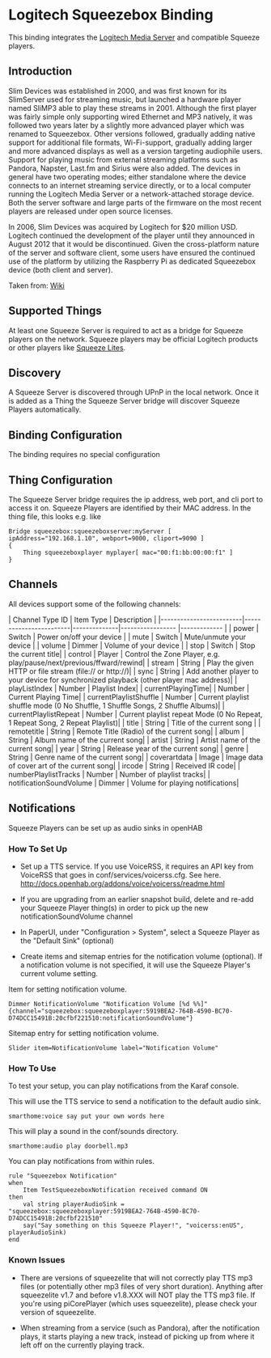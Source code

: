 # Logitech Squeezebox Binding

This binding integrates the [Logitech Media Server](http://www.mysqueezebox.com) and compatible Squeeze players.

## Introduction

Slim Devices was established in 2000, and was first known for its SlimServer used for streaming music, but launched a hardware player named SliMP3 able to play these streams in 2001. Although the first player was fairly simple only supporting wired Ethernet and MP3 natively, it was followed two years later by a slightly more advanced player which was renamed to Squeezebox. Other versions followed, gradually adding native support for additional file formats, Wi-Fi-support, gradually adding larger and more advanced displays as well as a version targeting audiophile users. Support for playing music from external streaming platforms such as Pandora, Napster, Last.fm and Sirius were also added. The devices in general have two operating modes; either standalone where the device connects to an internet streaming service directly, or to a local computer running the Logitech Media Server or a network-attached storage device. Both the server software and large parts of the firmware on the most recent players are released under open source licenses.

In 2006, Slim Devices was acquired by Logitech for $20 million USD. Logitech continued the development of the player until they announced in August 2012 that it would be discontinued. Given the cross-platform nature of the server and software client, some users have ensured the continued use of the platform by utilizing the Raspberry Pi as dedicated Squeezebox device (both client and server).

Taken from: [Wiki](http://en.wikipedia.org/wiki/Squeezebox_%28network_music_player%29)

## Supported Things

At least one Squeeze Server is required to act as a bridge for Squeeze players on the network.  Squeeze players may be official Logitech products or other players like [Squeeze Lites](https://code.google.com/p/squeezelite/).

## Discovery

A Squeeze Server is discovered through UPnP in the local network. Once it is added as a Thing the Squeeze Server bridge will discover Squeeze Players automatically. 

## Binding Configuration

The binding requires no special configuration

## Thing Configuration

The Squeeze Server bridge requires the ip address, web port, and cli port to access it on.
Squeeze Players are identified by their MAC address.
In the thing file, this looks e.g. like

```
Bridge squeezebox:squeezeboxserver:myServer [ ipAddress="192.168.1.10", webport=9000, cliport=9090 ]
{
    Thing squeezeboxplayer myplayer[ mac="00:f1:bb:00:00:f1" ]
}
```

## Channels

All devices support some of the following channels:

| Channel Type ID         | Item Type    | Description  |
|-------------------------|------------------------|--------------|----------------- |------------- |
| power                   | Switch       | Power on/off your device |
| mute                    | Switch       | Mute/unmute your device |
| volume                  | Dimmer       | Volume of your device |
| stop                    | Switch       | Stop the current title|
| control                 | Player       | Control the Zone Player, e.g.  play/pause/next/previous/ffward/rewind|
| stream                  | String       | Play the given HTTP or file stream (file:// or http://)|
| sync                    | String       | Add another player to your device for synchronized playback (other player mac address)|
| playListIndex           | Number       | Playlist Index|
| currentPlayingTime|     | Number       | Current Playing Time|
| currentPlaylistShuffle  | Number       | Current playlist shuffle mode (0 No Shuffle, 1 Shuffle Songs, 2 Shuffle Albums)|
| currentPlaylistRepeat   | Number       | Current playlist repeat Mode (0 No Repeat, 1 Repeat Song, 2 Repeat Playlist)|
| title                   | String       | Title of the current song |
| remotetitle             | String       | Remote Title (Radio) of the current song|
| album                   | String       | Album name of the current song|
| artist                  | String       | Artist name of the current song|
| year                    | String       | Release year of the current song|
| genre                   | String       | Genre name of the current song|
| coverartdata            | Image        | Image data of cover art of the current song|
| ircode                  | String       | Received IR code|
| numberPlaylistTracks    | Number       | Number of playlist tracks|
| notificationSoundVolume | Dimmer       | Volume for playing notifications|

## Notifications

Squeeze Players can be set up as audio sinks in openHAB

### How To Set Up

- Set up a TTS service. If you use VoiceRSS, it requires an API key from VoiceRSS that goes in conf/services/voicerss.cfg.  See here.
http://docs.openhab.org/addons/voice/voicerss/readme.html

- If you are upgrading from an earlier snapshot build, delete and re-add your Squeeze Player thing(s) in order to pick up the new notificationSoundVolume channel

- In PaperUI, under "Configuration > System", select a Squeeze Player as the "Default Sink" (optional)

- Create items and sitemap entries for the notification volume (optional).  If a notification volume is not specified, it will use the Squeeze Player's current volume setting.

Item for setting notification volume.
```
Dimmer NotificationVolume "Notification Volume [%d %%]" {channel="squeezebox:squeezeboxplayer:5919BEA2-764B-4590-BC70-D74DCC15491B:20cfbf221510:notificationSoundVolume"}
```

Sitemap entry for setting notification volume.
```
Slider item=NotificationVolume label="Notification Volume"
```

### How To Use

To test your setup, you can play notifications from the Karaf console.

This will use the TTS service to send a notification to the default audio sink.
```
smarthome:voice say put your own words here
```

This will play a sound in the conf/sounds directory.
```
smarthome:audio play doorbell.mp3
```

You can play notifications from within rules.
```
rule "Squeezebox Notification"
when
    Item TestSqueezeboxNotification received command ON
then
    val string playerAudioSink = "squeezebox:squeezeboxplayer:5919BEA2-764B-4590-BC70-D74DCC15491B:20cfbf221510"
    say("Say something on this Squeeze Player!", "voicerss:enUS", playerAudioSink)
end
```

### Known Issues
- There are versions of squeezelite that will not correctly play TTS mp3 files (or potentially other mp3 files of very short duration).  Anything after squeezelite v1.7 and before v1.8.XXX will NOT play the TTS mp3 file.  If you're using piCorePlayer (which uses squeezelite), please check your version of squeezelite.

- When streaming from a service (such as Pandora), after the notification plays, it starts playing a new track, instead of picking up from where it left off on the currently playing track.
